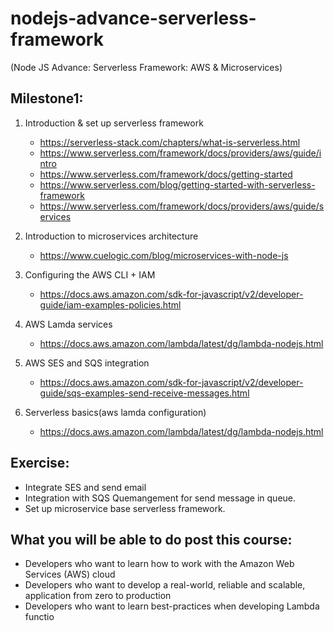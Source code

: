 # nodejs-advance-serverless-framework
(Node JS Advance: Serverless Framework: AWS &amp; Microservices)

## Milestone1:

1. Introduction & set up serverless framework
   - https://serverless-stack.com/chapters/what-is-serverless.html
   - https://www.serverless.com/framework/docs/providers/aws/guide/intro
   - https://www.serverless.com/framework/docs/getting-started
   - https://www.serverless.com/blog/getting-started-with-serverless-framework
   - https://www.serverless.com/framework/docs/providers/aws/guide/services

2. Introduction to microservices architecture
   - https://www.cuelogic.com/blog/microservices-with-node-js

3. Configuring the AWS CLI + IAM
   - https://docs.aws.amazon.com/sdk-for-javascript/v2/developer-guide/iam-examples-policies.html
4. AWS Lamda services
   - https://docs.aws.amazon.com/lambda/latest/dg/lambda-nodejs.html
5. AWS SES and SQS integration
   - https://docs.aws.amazon.com/sdk-for-javascript/v2/developer-guide/sqs-examples-send-receive-messages.html
6. Serverless basics(aws lamda configuration)
   - https://docs.aws.amazon.com/lambda/latest/dg/lambda-nodejs.html

## Exercise:

- Integrate SES and send email
- Integration with SQS Quemangement for send message in queue.
- Set up microservice base serverless framework.

## What you will be able to do post this course:

- Developers who want to learn how to work with the Amazon Web Services (AWS) cloud
- Developers who want to develop a real-world, reliable and scalable, application from zero to production
- Developers who want to learn best-practices when developing Lambda functio
